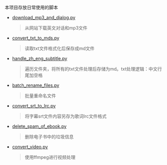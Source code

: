 本项目存放日常使用的脚本

+ [download_mp3_and_dialog.py](./download_mp3_and_dialog.py)
  > 从网站下载英文对话和mp3文件

+ [convert_txt_to_mds.py](./convert_txt_to_mds.py)
  > 读取txt文件格式化后保存成md文件

+ [handle_zh_eng_subtitle.py](./handle_zh_eng_subtitle.py)
  > 遍历文件夹，将所有的txt文件处理后存储为md。txt处理逻辑：中文行尾加空格

+ [batch_rename_files.py](./batch_rename_files.py)
  > 批量重命名文件

+ [convert_srt_to_lrc.py](./convert_srt_to_lrc.py)
  > 将字幕srt文件内容另存为歌词lrc文件格式

+ [delete_spam_of_ebook.py](./delete_spam_of_ebook.py)
  > 删除电子书中的垃圾信息

+ [convert_video.py](./convert_video.py)
  > 使用ffmpeg进行视频处理